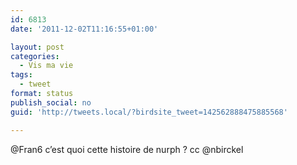 ```yaml
---
id: 6813
date: '2011-12-02T11:16:55+01:00'

layout: post
categories:
  - Vis ma vie
tags:
  - tweet
format: status
publish_social: no
guid: 'http://tweets.local/?birdsite_tweet=142562888475885568'

---
```


@Fran6 c’est quoi cette histoire de nurph ? cc @nbirckel